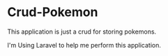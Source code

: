 # Crud-Pokemon

This application is just a crud for storing pokemons.

I'm Using Laravel to help me perform this application.
